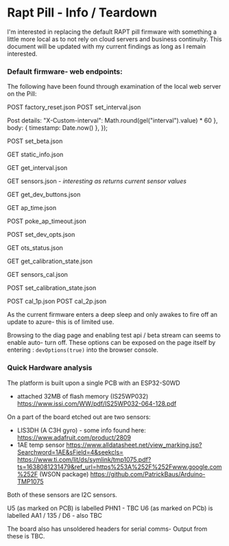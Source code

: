 # Rapt Pill - Info / Teardown

I'm interested in replacing the default RAPT pill firmware with something a little more local as to not rely on cloud servers and business continuity. This document will be updated with my current findings as long as I remain interested.

### Default firmware- web endpoints:

The following have been found through examination of the local web server on the Pill:

POST factory_reset.json
POST set_interval.json 

Post details:
"X-Custom-interval": Math.round(gel("interval").value) * 60
},
body: { timestamp: Date.now() },
});


POST set_beta.json

GET static_info.json

GET get_interval.json

GET sensors.json - *interesting as returns current sensor values*

GET get_dev_buttons.json

GET ap_time.json

POST poke_ap_timeout.json

POST set_dev_opts.json

GET ots_status.json

GET get_calibration_state.json

GET sensors_cal.json 

POST set_calibration_state.json

POST cal_1p.json
POST cal_2p.json


As the current firmware enters a deep sleep and only awakes to fire off an update to azure- this is of limited use. 

Browsing to the diag page and enabling test api / beta stream can seems to enable auto- turn off. These options can be exposed on the page itself by entering : ```devOptions(true)``` into the browser console.

### Quick Hardware analysis

The platform is built upon a single PCB with an ESP32-S0WD 

* attached 32MB of flash memory (IS25WP032) https://www.issi.com/WW/pdf/IS25WP032-064-128.pdf

On a part of the board etched out are two sensors: 
* LIS3DH (A C3H gyro) - some info found here: https://www.adafruit.com/product/2809 
* 1AE temp sensor
https://www.alldatasheet.net/view_marking.jsp?Searchword=1AE&sField=4&seekcls=
https://www.ti.com/lit/ds/symlink/tmp1075.pdf?ts=1638081231479&ref_url=https%253A%252F%252Fwww.google.com%252F (WSON package)
https://github.com/PatrickBaus/Arduino-TMP1075

Both of these sensors are I2C sensors. 



U5 (as marked on PCB) is labelled PHN1 - TBC
U6 (as marked on PCb) is labelled AA1 / 135 / D6 - also TBC

The board also has unsoldered headers for serial comms- Output from these is TBC. 








